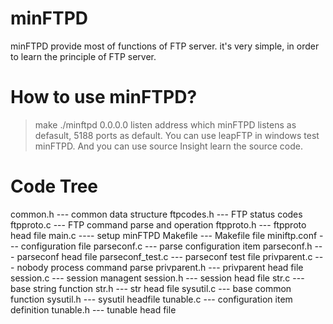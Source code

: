 # minFTPD
minFTPD provide most of functions of FTP server. it's very simple, in order to learn the principle of FTP server.

# How to use minFTPD?
> make
> ./minftpd
0.0.0.0 listen address which minFTPD listens as defasult, 5188 ports as default.
You can use leapFTP in windows test minFTPD.
And you can use source Insight learn the source code.

# Code Tree
common.h --- common data structure
ftpcodes.h --- FTP status codes
ftpproto.c --- FTP command parse and operation
ftpproto.h --- ftpproto head file
main.c ---- setup minFTPD
Makefile --- Makefile file
miniftp.conf --- configuration file
parseconf.c --- parse configuration item
parseconf.h --- parseconf head file
parseconf_test.c --- parseconf test file
privparent.c --- nobody process command parse
privparent.h --- privparent head file
session.c --- session managent
session.h --- session head file
str.c --- base string function
str.h --- str head file
sysutil.c --- base common function
sysutil.h --- sysutil headfile
tunable.c --- configuration item definition
tunable.h --- tunable head file

